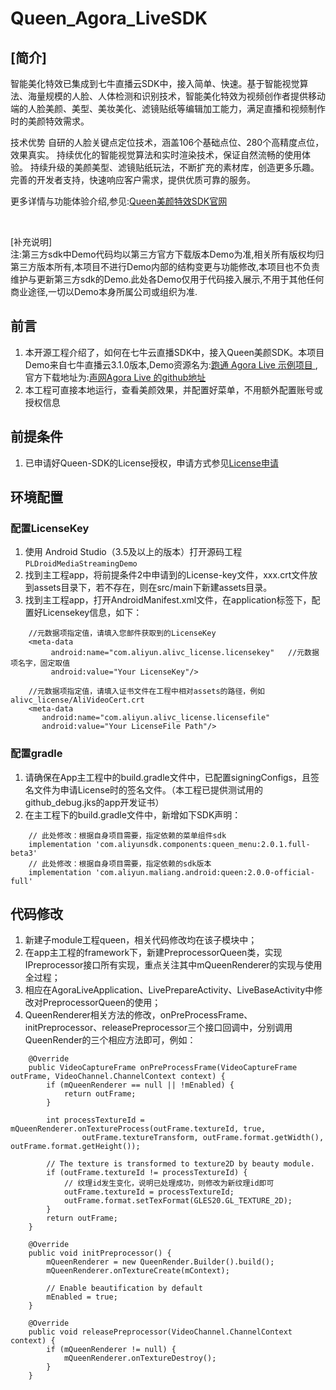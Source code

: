 # Queen_Agora_LiveSDK

## [简介]</br>
智能美化特效已集成到七牛直播云SDK中，接入简单、快速。基于智能视觉算法、海量规模的人脸、人体检测和识别技术，智能美化特效为视频创作者提供移动端的人脸美颜、美型、美妆美化、滤镜贴纸等编辑加工能力，满足直播和视频制作时的美颜特效需求。

技术优势 自研的人脸关键点定位技术，涵盖106个基础点位、280个高精度点位，效果真实。 持续优化的智能视觉算法和实时渲染技术，保证自然流畅的使用体验。 持续升级的美颜美型、滤镜贴纸玩法，不断扩充的素材库，创造更多乐趣。 完善的开发者支持，快速响应客户需求，提供优质可靠的服务。

更多详情与功能体验介绍,参见:[Queen美颜特效SDK官网](https://help.aliyun.com/document_detail/211049.html)

</br>

[补充说明]</br>
注:第三方sdk中Demo代码均以第三方官方下载版本Demo为准,相关所有版权均归第三方版本所有,本项目不进行Demo内部的结构变更与功能修改,本项目也不负责维护与更新第三方sdk的Demo.此处各Demo仅用于代码接入展示,不用于其他任何商业途径,一切以Demo本身所属公司或组织为准.


## 前言
1. 本开源工程介绍了，如何在七牛云直播SDK中，接入Queen美颜SDK。本项目Demo来自七牛直播云3.1.0版本,Demo资源名为:[跑通 Agora Live 示例项目
](https://docs.agora.io/cn/Live-stream%20Shopping/run_agora_live_android),官方下载地址为:[声网Agora Live 的github地址](https://github.com/AgoraIO-Usecase/AgoraLive)
2. 本工程可直接本地运行，查看美颜效果，并配置好菜单，不用额外配置账号或授权信息

## 前提条件
1. 已申请好Queen-SDK的License授权，申请方式参见[License申请](https://help.aliyun.com/document_detail/312036.html)

## 环境配置
### 配置LicenseKey
1. 使用 Android Studio（3.5及以上的版本）打开源码工程`PLDroidMediaStreamingDemo`
2. 找到主工程app，将前提条件2中申请到的License-key文件，xxx.crt文件放到assets目录下，若不存在，则在src/main下新建assets目录。
3. 找到主工程app，打开AndroidManifest.xml文件，在application标签下，配置好Licensekey信息，如下：
```
    //元数据项指定值，请填入您邮件获取到的LicenseKey
    <meta-data
         android:name="com.aliyun.alivc_license.licensekey"   //元数据项名字，固定取值
         android:value="Your LicenseKey"/>
         
    //元数据项指定值，请填入证书文件在工程中相对assets的路径，例如alivc_license/AliVideoCert.crt
    <meta-data
       android:name="com.aliyun.alivc_license.licensefile"
       android:value="Your LicenseFile Path"/>
 ```
### 配置gradle
1. 请确保在App主工程中的build.gradle文件中，已配置signingConfigs，且签名文件为申请License时的签名文件。（本工程已提供测试用的github_debug.jks的app开发证书）
2. 在主工程下的build.gradle文件中，新增如下SDK声明：
```
    // 此处修改：根据自身项目需要，指定依赖的菜单组件sdk
    implementation 'com.aliyunsdk.components:queen_menu:2.0.1.full-beta3'
    // 此处修改：根据自身项目需要，指定依赖的sdk版本
    implementation 'com.aliyun.maliang.android:queen:2.0.0-official-full'
```
## 代码修改
1. 新建子module工程queen，相关代码修改均在该子模块中；
2. 在app主工程的framework下，新建PreprocessorQueen类，实现IPreprocessor接口所有实现，重点关注其中mQueenRenderer的实现与使用全过程；
3. 相应在AgoraLiveApplication、LivePrepareActivity、LiveBaseActivity中修改对PreprocessorQueen的使用；
4. QueenRenderer相关方法的修改，onPreProcessFrame、initPreprocessor、releasePreprocessor三个接口回调中，分别调用QueenRender的三个相应方法即可，例如：
```
    @Override
    public VideoCaptureFrame onPreProcessFrame(VideoCaptureFrame outFrame, VideoChannel.ChannelContext context) {
        if (mQueenRenderer == null || !mEnabled) {
            return outFrame;
        }

        int processTextureId = mQueenRenderer.onTextureProcess(outFrame.textureId, true,
                outFrame.textureTransform, outFrame.format.getWidth(), outFrame.format.getHeight());

        // The texture is transformed to texture2D by beauty module.
        if (outFrame.textureId != processTextureId) {
            // 纹理id发生变化，说明已处理成功，则修改为新纹理id即可
            outFrame.textureId = processTextureId;
            outFrame.format.setTexFormat(GLES20.GL_TEXTURE_2D);
        }
        return outFrame;
    }

    @Override
    public void initPreprocessor() {
        mQueenRenderer = new QueenRender.Builder().build();
        mQueenRenderer.onTextureCreate(mContext);

        // Enable beautification by default
        mEnabled = true;
    }

    @Override
    public void releasePreprocessor(VideoChannel.ChannelContext context) {
        if (mQueenRenderer != null) {
            mQueenRenderer.onTextureDestroy();
        }
    }
```


